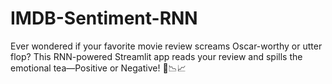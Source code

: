 # IMDB-Sentiment-RNN
Ever wondered if your favorite movie review screams Oscar-worthy or utter flop? This RNN-powered Streamlit app reads your review and spills the emotional tea—Positive or Negative! 🍿📉📈
